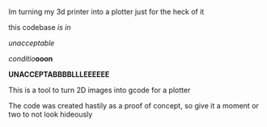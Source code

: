 Im turning my 3d printer into a plotter
just for the heck of it

this codebase *is in*

*unacceptable*

*conditio***ooon**


**UNACCEPTABBBBLLLEEEEEE**

This is a tool to turn 2D images into gcode for a plotter

The code was created hastily as a proof of concept, so give it a moment or two to not look hideously
